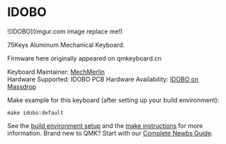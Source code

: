 # IDOBO

![IDOBO](imgur.com image replace me!)

75Keys Aluminum Mechanical Keyboard.

Firmware here originally appeared on qmkeyboard.cn

Keyboard Maintainer: [MechMerlin](https://github.com/mechmerlin)  
Hardware Supported: IDOBO PCB
Hardware Availability: [IDOBO on Massdrop](https://www.massdrop.com/buy/xd75-aluminum-mechanical-keyboard)

Make example for this keyboard (after setting up your build environment):

    make idobo:default

See the [build environment setup](https://docs.qmk.fm/#/getting_started_build_tools) and the [make instructions](https://docs.qmk.fm/#/getting_started_make_guide) for more information. Brand new to QMK? Start with our [Complete Newbs Guide](https://docs.qmk.fm/#/newbs).
